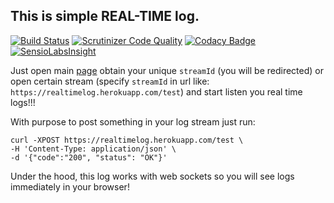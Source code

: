 This is simple REAL-TIME log.
-

[![Build Status](https://scrutinizer-ci.com/g/cn007b/log/badges/build.png?b=master)](https://scrutinizer-ci.com/g/cn007b/log/build-status/master)
[![Scrutinizer Code Quality](https://scrutinizer-ci.com/g/cn007b/log/badges/quality-score.png?b=master)](https://scrutinizer-ci.com/g/cn007b/log/?branch=master)
[![Codacy Badge](https://api.codacy.com/project/badge/Grade/1b5adb99d453499e88aa9e4b7314e979)](https://www.codacy.com/app/cn007b/log?utm_source=github.com&amp;utm_medium=referral&amp;utm_content=cn007b/log&amp;utm_campaign=Badge_Grade)
[![SensioLabsInsight](https://insight.sensiolabs.com/projects/d947a4c8-b9a3-4ab2-a81f-376dc1334bbc/mini.png)](https://insight.sensiolabs.com/projects/d947a4c8-b9a3-4ab2-a81f-376dc1334bbc)

Just open main [page](https://realtimelog.herokuapp.com)
obtain your unique `streamId` (you will be redirected)
or open certain stream (specify `streamId` in url like: `https://realtimelog.herokuapp.com/test`)
and start listen you real time logs!!!

With purpose to post something in your log stream just run:
````
curl -XPOST https://realtimelog.herokuapp.com/test \
-H 'Content-Type: application/json' \
-d '{"code":"200", "status": "OK"}'
````

Under the hood, this log works with web sockets so you will see logs immediately in your browser!
